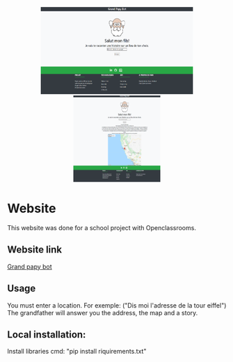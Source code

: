 <p align="center">
  <img src="app\static\image\Capture_one.PNG" width="350" height="200" title="hover text">
  <img src="app/static/image/Capture_2.PNG" width="200" height="200" alt="accessibility text">
</p>

# Website

This website was done for a school project with Openclassrooms. 


## Website link
 [Grand papy bot](https://grand-papy-bot-th.herokuapp.com/)



## Usage

You must enter a location.
For exemple: ("Dis moi l'adresse de la tour eiffel")
The grandfather will answer you the address, the map and a story.


## Local installation:

Install libraries cmd: "pip install riquirements.txt"

